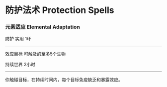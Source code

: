 # 防护法术 Protection Spells

### 元素适应 Elemental Adaptation

防护 实用 1环

------------------------------------------------------------------------

效应目标 可触及的至多5个生物

持续世界 2小时

------------------------------------------------------------------------

你触碰目标，在持续时间内，每个目标免疫缺乏和暴露效应。
